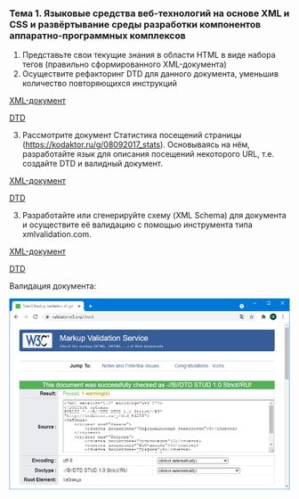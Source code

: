 ### Тема 1. Языковые средства веб-технологий на основе XML и CSS и развёртывание среды разработки компонентов аппаратно-программных комплексов

1. Представьте свои текущие знания в области HTML в виде набора тегов (правильно сформированного XML-документа)
2. Осуществите рефакторинг DTD для данного документа, уменьшив количество повторяющихся инструкций

[XML-документ](competencies.xml)

[DTD](competencies.dtd)

3. Рассмотрите документ Статистика посещений страницы (https://kodaktor.ru/g/08092017_stats). Основываясь на нём, разработайте язык для описания посещений некоторого URL, т.е. создайте DTD и валидный документ.

[XML-документ](stats.xml)

[DTD](stats.dtd)

3. Разработайте или сгенерируйте схему (XML Schema) для документа и осуществите её валидацию с помощью инструмента типа xmlvalidation.com.

[XML-документ](students.xml)

[DTD](students.xml)

Валидация документа:

![](images/task-1.png)

